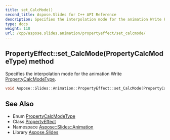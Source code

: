 ```yaml
---
title: set_CalcMode()
second_title: Aspose.Slides for C++ API Reference
description: Specifies the interpolation mode for the animation Write PropertyCalcModeType.
type: docs
weight: 118
url: /cpp/aspose.slides.animation/propertyeffect/set_calcmode/
---
```

## PropertyEffect::set_CalcMode(PropertyCalcModeType) method


Specifies the interpolation mode for the animation Write [PropertyCalcModeType](../../propertycalcmodetype/).

```cpp
void Aspose::Slides::Animation::PropertyEffect::set_CalcMode(PropertyCalcModeType value) override
```

## See Also

* Enum [PropertyCalcModeType](../propertycalcmodetype/)
* Class [PropertyEffect](./)
* Namespace [Aspose::Slides::Animation](../)
* Library [Aspose.Slides](../../)